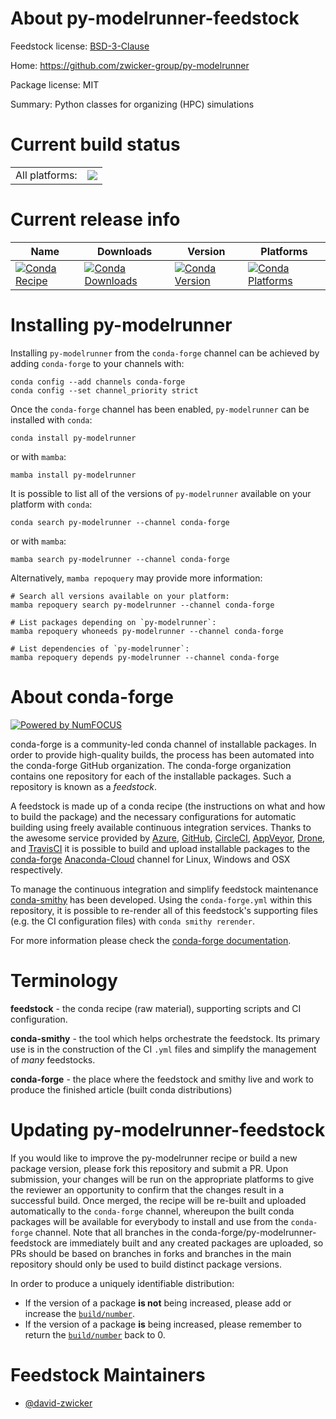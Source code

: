 About py-modelrunner-feedstock
==============================

Feedstock license: [BSD-3-Clause](https://github.com/conda-forge/py-modelrunner-feedstock/blob/main/LICENSE.txt)

Home: https://github.com/zwicker-group/py-modelrunner

Package license: MIT

Summary: Python classes for organizing (HPC) simulations

Current build status
====================


<table><tr><td>All platforms:</td>
    <td>
      <a href="https://dev.azure.com/conda-forge/feedstock-builds/_build/latest?definitionId=17537&branchName=main">
        <img src="https://dev.azure.com/conda-forge/feedstock-builds/_apis/build/status/py-modelrunner-feedstock?branchName=main">
      </a>
    </td>
  </tr>
</table>

Current release info
====================

| Name | Downloads | Version | Platforms |
| --- | --- | --- | --- |
| [![Conda Recipe](https://img.shields.io/badge/recipe-py--modelrunner-green.svg)](https://anaconda.org/conda-forge/py-modelrunner) | [![Conda Downloads](https://img.shields.io/conda/dn/conda-forge/py-modelrunner.svg)](https://anaconda.org/conda-forge/py-modelrunner) | [![Conda Version](https://img.shields.io/conda/vn/conda-forge/py-modelrunner.svg)](https://anaconda.org/conda-forge/py-modelrunner) | [![Conda Platforms](https://img.shields.io/conda/pn/conda-forge/py-modelrunner.svg)](https://anaconda.org/conda-forge/py-modelrunner) |

Installing py-modelrunner
=========================

Installing `py-modelrunner` from the `conda-forge` channel can be achieved by adding `conda-forge` to your channels with:

```
conda config --add channels conda-forge
conda config --set channel_priority strict
```

Once the `conda-forge` channel has been enabled, `py-modelrunner` can be installed with `conda`:

```
conda install py-modelrunner
```

or with `mamba`:

```
mamba install py-modelrunner
```

It is possible to list all of the versions of `py-modelrunner` available on your platform with `conda`:

```
conda search py-modelrunner --channel conda-forge
```

or with `mamba`:

```
mamba search py-modelrunner --channel conda-forge
```

Alternatively, `mamba repoquery` may provide more information:

```
# Search all versions available on your platform:
mamba repoquery search py-modelrunner --channel conda-forge

# List packages depending on `py-modelrunner`:
mamba repoquery whoneeds py-modelrunner --channel conda-forge

# List dependencies of `py-modelrunner`:
mamba repoquery depends py-modelrunner --channel conda-forge
```


About conda-forge
=================

[![Powered by
NumFOCUS](https://img.shields.io/badge/powered%20by-NumFOCUS-orange.svg?style=flat&colorA=E1523D&colorB=007D8A)](https://numfocus.org)

conda-forge is a community-led conda channel of installable packages.
In order to provide high-quality builds, the process has been automated into the
conda-forge GitHub organization. The conda-forge organization contains one repository
for each of the installable packages. Such a repository is known as a *feedstock*.

A feedstock is made up of a conda recipe (the instructions on what and how to build
the package) and the necessary configurations for automatic building using freely
available continuous integration services. Thanks to the awesome service provided by
[Azure](https://azure.microsoft.com/en-us/services/devops/), [GitHub](https://github.com/),
[CircleCI](https://circleci.com/), [AppVeyor](https://www.appveyor.com/),
[Drone](https://cloud.drone.io/welcome), and [TravisCI](https://travis-ci.com/)
it is possible to build and upload installable packages to the
[conda-forge](https://anaconda.org/conda-forge) [Anaconda-Cloud](https://anaconda.org/)
channel for Linux, Windows and OSX respectively.

To manage the continuous integration and simplify feedstock maintenance
[conda-smithy](https://github.com/conda-forge/conda-smithy) has been developed.
Using the ``conda-forge.yml`` within this repository, it is possible to re-render all of
this feedstock's supporting files (e.g. the CI configuration files) with ``conda smithy rerender``.

For more information please check the [conda-forge documentation](https://conda-forge.org/docs/).

Terminology
===========

**feedstock** - the conda recipe (raw material), supporting scripts and CI configuration.

**conda-smithy** - the tool which helps orchestrate the feedstock.
                   Its primary use is in the construction of the CI ``.yml`` files
                   and simplify the management of *many* feedstocks.

**conda-forge** - the place where the feedstock and smithy live and work to
                  produce the finished article (built conda distributions)


Updating py-modelrunner-feedstock
=================================

If you would like to improve the py-modelrunner recipe or build a new
package version, please fork this repository and submit a PR. Upon submission,
your changes will be run on the appropriate platforms to give the reviewer an
opportunity to confirm that the changes result in a successful build. Once
merged, the recipe will be re-built and uploaded automatically to the
`conda-forge` channel, whereupon the built conda packages will be available for
everybody to install and use from the `conda-forge` channel.
Note that all branches in the conda-forge/py-modelrunner-feedstock are
immediately built and any created packages are uploaded, so PRs should be based
on branches in forks and branches in the main repository should only be used to
build distinct package versions.

In order to produce a uniquely identifiable distribution:
 * If the version of a package **is not** being increased, please add or increase
   the [``build/number``](https://docs.conda.io/projects/conda-build/en/latest/resources/define-metadata.html#build-number-and-string).
 * If the version of a package **is** being increased, please remember to return
   the [``build/number``](https://docs.conda.io/projects/conda-build/en/latest/resources/define-metadata.html#build-number-and-string)
   back to 0.

Feedstock Maintainers
=====================

* [@david-zwicker](https://github.com/david-zwicker/)

